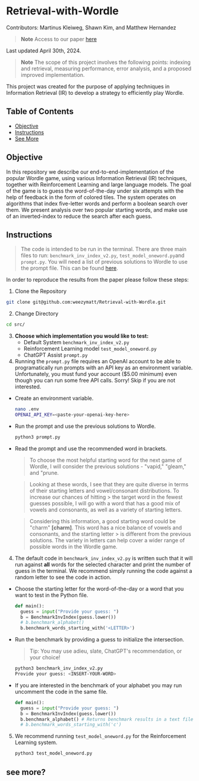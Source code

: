 # Retrieval-with-Wordle
Contributors: Martinus Kleiweg, Shawn Kim, and Matthew Hernandez
> **Note** Access to our paper [here](dont-forget-this)

Last updated April 30th, 2024.

> **Note** The scope of this project involves the following points: indexing and retrieval, measuring performance, error analysis, and a proposed improved implementation.

This project was created for the purpose of applying techniques in Information Retrieval (IR) to develop a strategy to efficiently play Wordle.

## Table of Contents
- [Objective](#objective)
- [Instructions](#instructions)
- [See More](#see-more)

## Objective
In this repository we describe our end-to-end-implementation of the popular Wordle game, using various Information Retrieval (IR) techniques, together with Reinforcement Learning and large language models. The goal of the game is to guess the word-of-the-day under six attempts with the help of feedback in the form of colored tiles. The system operates on algorithms that index five-letter words and perform a boolean search over them. We present analysis over two popular starting words, and make use of an inverted-index to reduce the search after each guess.

## Instructions
> The code is intended to be run in the terminal. There are three main files to run: ```benchmark_inv_index_v2.py```, ```test_model_oneword.py```and ```prompt.py```. You will need a list of previous solutions to Wordle to use the prompt file. This can be found [here](https://wordfinder.yourdictionary.com/wordle/answers/).

In order to reproduce the results from the paper please follow these steps: 

1. Clone the Repository
```bash
git clone git@github.com:weezymatt/Retrieval-with-Wordle.git
```
2. Change Directory
  ```bash
  cd src/
  ```
3. **Choose which implementation you would like to test:**
   - Default System ```benchmark_inv_index_v2.py```
   - Reinforcement Learning model ```test_model_oneword.py```
   - ChatGPT Assist ```prompt.py```
4. Running the ```prompt.py``` file requires an OpenAI account to be able to programatically run prompts with an API key as an environment variable. Unfortunately, you must fund your account ($5.00 minimum) even though you can run some free API calls. Sorry! Skip if you are not interested. 
- Create an environment variable.
  ```bash
  nano .env
  OPENAI_API_KEY=<paste-your-openai-key-here>
  ```
- Run the prompt and use the previous solutions to Wordle.
  ```bash
  python3 prompt.py
  ```
- Read the prompt and use the recommended word in brackets.
  > To choose the most helpful starting word for the next game of Wordle, I will consider the previous solutions - "vapid," "gleam," and "prune.

  > Looking at these words, I see that they are quite diverse in terms of their starting letters and vowel/consonant distributions. To increase our chances of hitting      > the target word in the fewest guesses possible, I will go with a word that has a good mix of vowels and consonants, as well as a variety of starting letters.

  > Considering this information, a good starting word could be "charm" **[charm]**. This word has a nice balance of vowels and consonants, and the starting letter   > is different from the previous solutions. The variety in letters can help cover a wider range of possible words in the Wordle game.

4. The default code in ```benchmark_inv_index_v2.py``` is written such that it will run against **all** words for the selected character and print the number of guess in the terminal. We recommend simply running the code against a random letter to see the code in action. 
- Choose the starting letter for the word-of-the-day or a word that you want to test in the Python file.
  ```python
  def main():
    guess = input("Provide your guess: ")
    b = BenchmarkInvIndex(guess.lower())
    # b.benchmark_alphabet()
    b.benchmark_words_starting_with('<LETTER>')
  ```
- Run the benchmark by providing a guess to initialize the intersection.
  > Tip: You may use adieu, slate, ChatGPT's recommendation, or your choice!
  ```bash
  python3 benchmark_inv_index_v2.py
  Provide your guess: <INSERT-YOUR-WORD>
  ```
- If you are interested in the benchmark of your alphabet you may run uncomment the code in the same file.
  ```python
  def main():
    guess = input("Provide your guess: ")
    b = BenchmarkInvIndex(guess.lower())
    b.benchmark_alphabet() # Returns benchmark results in a text file
    # b.benchmark_words_starting_with('c')
  ```
5. We recommend running ```test_model_oneword.py``` for the Reinforcement Learning system.
   ```bash
   python3 test_model_oneword.py
   ```
   
## see more?
